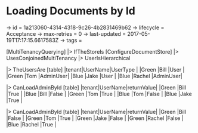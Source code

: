 # Loading Documents by Id

-> id = 1a213060-4314-4318-9c26-4b2831469b62
-> lifecycle = Acceptance
-> max-retries = 0
-> last-updated = 2017-05-19T17:17:15.6617583Z
-> tags = 

[MultiTenancyQuerying]
|> IfTheStoreIs
    [ConfigureDocumentStore]
    |> UsesConjoinedMultiTenancy
    |> UserIsHierarchical

|> TheUsersAre
    [table]
    |tenant|UserName|UserType |
    |Green |Bill    |User     |
    |Green |Tom     |AdminUser|
    |Blue  |Jake    |User     |
    |Blue  |Rachel  |AdminUser|

|> CanLoadAdminById
    [table]
    |tenant|UserName|returnValue|
    |Green |Bill    |True       |
    |Blue  |Bill    |False      |
    |Green |Tom     |True       |
    |Blue  |Tom     |False      |
    |Blue  |Jake    |True       |

|> CanLoadAdminById
    [table]
    |tenant|UserName|returnValue|
    |Green |Bill    |False      |
    |Green |Tom     |True       |
    |Green |Jake    |False      |
    |Green |Rachel  |False      |
    |Blue  |Rachel  |True       |

~~~
